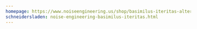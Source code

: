 ```yaml
---
homepage: https://www.noiseengineering.us/shop/basimilus-iteritas-alter
schneidersladen: noise-engineering-basimilus-iteritas.html
---
```


